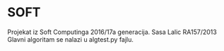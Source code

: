 # SOFT
Projekat iz Soft Computinga 2016/17a generacija.
Sasa Lalic RA157/2013
Glavni algoritam se nalazi u algtest.py fajlu.